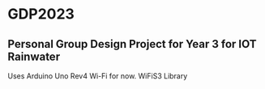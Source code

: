 # GDP2023
## Personal Group Design Project for Year 3 for IOT Rainwater

Uses Arduino Uno Rev4 Wi-Fi for now. WiFiS3 Library
